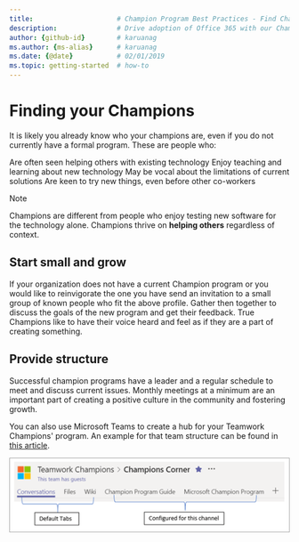 ```yaml
---
title:                     # Champion Program Best Practices - Find Champions
description:               # Drive adoption of Office 365 with our Champion Program best practices
author: {github-id}        # karuanag
ms.author: {ms-alias}      # karuanag
ms.date: {@date}           # 02/01/2019
ms.topic: getting-started  # how-to
---
```


# Finding your Champions 

It is likely you already know who your champions are, even if you do not currently have a formal program.  These are people who:

Are often seen helping others with existing technology
Enjoy teaching and learning about new technology
May be vocal about the limitations of current solutions
Are keen to try new things, even before other co-workers

> [!NOTE]
> Champions are different from people who enjoy testing new software for the technology alone. Champions thrive on **helping others** regardless of context. 

## Start small and grow

If your organization does not have a current Champion program or you would like to reinvigorate the one you have send an invitation to a small group of known people who fit the above profile.  Gather then together to discuss the goals of the new program and get their feedback. True Champions like to have their voice heard and feel as if they are a part of creating something.  

## Provide structure

Successful champion programs have a leader and a regular schedule to meet and discuss current issues.  Monthly meetings at a minimum are an important part of creating a positive culture in the community and fostering growth.  

You can also use Microsoft Teams to create a hub for your Teamwork Champions' program.  An example for that team structure can be found in [this article](https://docs.microsoft.com/en-us/MicrosoftTeams/teams-adoption-your-first-teams).

![teamwork champion team tabs](media/teams-adoption-tab-example.png)